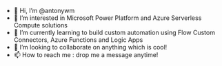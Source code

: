 - 👋 Hi, I’m @antonywm
- 👀 I’m interested in Microsoft Power Platform and Azure Serverless Compute solutions
- 🌱 I’m currently learning to build custom automation using Flow Custom Connectors, Azure Functions and Logic Apps
- 💞️ I’m looking to collaborate on anything which is cool!
- 📫 How to reach me : drop me a message anytime!

<!---
antonywm/antonywm is a ✨ special ✨ repository because its `README.md` (this file) appears on your GitHub profile.
You can click the Preview link to take a look at your changes.
--->
